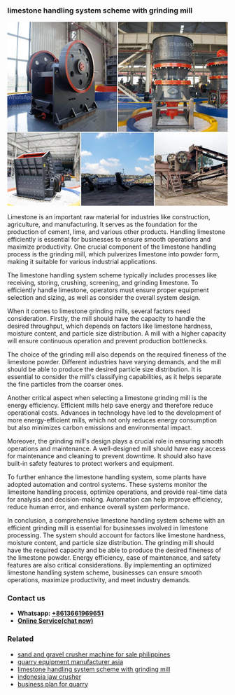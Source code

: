 <h3>limestone handling system scheme with grinding mill</h3><img src='1708322655.jpg' alt=''><p>Limestone is an important raw material for industries like construction, agriculture, and manufacturing. It serves as the foundation for the production of cement, lime, and various other products. Handling limestone efficiently is essential for businesses to ensure smooth operations and maximize productivity. One crucial component of the limestone handling process is the grinding mill, which pulverizes limestone into powder form, making it suitable for various industrial applications.</p><p>The limestone handling system scheme typically includes processes like receiving, storing, crushing, screening, and grinding limestone. To efficiently handle limestone, operators must ensure proper equipment selection and sizing, as well as consider the overall system design.</p><p>When it comes to limestone grinding mills, several factors need consideration. Firstly, the mill should have the capacity to handle the desired throughput, which depends on factors like limestone hardness, moisture content, and particle size distribution. A mill with a higher capacity will ensure continuous operation and prevent production bottlenecks.</p><p>The choice of the grinding mill also depends on the required fineness of the limestone powder. Different industries have varying demands, and the mill should be able to produce the desired particle size distribution. It is essential to consider the mill's classifying capabilities, as it helps separate the fine particles from the coarser ones.</p><p>Another critical aspect when selecting a limestone grinding mill is the energy efficiency. Efficient mills help save energy and therefore reduce operational costs. Advances in technology have led to the development of more energy-efficient mills, which not only reduces energy consumption but also minimizes carbon emissions and environmental impact.</p><p>Moreover, the grinding mill's design plays a crucial role in ensuring smooth operations and maintenance. A well-designed mill should have easy access for maintenance and cleaning to prevent downtime. It should also have built-in safety features to protect workers and equipment.</p><p>To further enhance the limestone handling system, some plants have adopted automation and control systems. These systems monitor the limestone handling process, optimize operations, and provide real-time data for analysis and decision-making. Automation can help improve efficiency, reduce human error, and enhance overall system performance.</p><p>In conclusion, a comprehensive limestone handling system scheme with an efficient grinding mill is essential for businesses involved in limestone processing. The system should account for factors like limestone hardness, moisture content, and particle size distribution. The grinding mill should have the required capacity and be able to produce the desired fineness of the limestone powder. Energy efficiency, ease of maintenance, and safety features are also critical considerations. By implementing an optimized limestone handling system scheme, businesses can ensure smooth operations, maximize productivity, and meet industry demands.</p><h3>Contact us</h3><ul><li><strong>Whatsapp:&nbsp;<a href="https://wa.me/8613661969651">+8613661969651</a></strong></li><li><a href="https://swt.shibang-china.com/?git&amp;zhl&amp;limestone handling system scheme with grinding mill"><strong>Online Service(chat now)</strong></a></li></ul><h3>Related</h3><ul><li><a href='sand and gravel crusher machine for sale philippines.md'>sand and gravel crusher machine for sale philippines</a></li><li><a href='quarry equipment manufacturer asia.md'>quarry equipment manufacturer asia</a></li><li><a href='limestone handling system scheme with grinding mill.md'>limestone handling system scheme with grinding mill</a></li><li><a href='indonesia jaw crusher.md'>indonesia jaw crusher</a></li><li><a href='business plan for quarry.md'>business plan for quarry</a></li></ul>